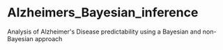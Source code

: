 # Alzheimers_Bayesian_inference
Analysis of Alzheimer's Disease predictability using a Bayesian and non-Bayesian approach
